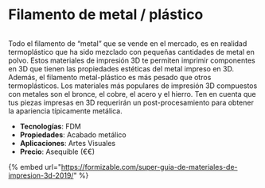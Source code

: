 # Filamento de metal / plástico

<figure><img src="https://formizable.com/wp-content/uploads/2019/01/colorfabb-copperfill-metal-filament-polished.jpg" alt=""><figcaption></figcaption></figure>

Todo el filamento de “metal” que se vende en el mercado, es en realidad termoplástico que ha sido mezclado con pequeñas cantidades de metal en polvo. Estos materiales de impresión 3D te permiten imprimir componentes en 3D que tienen las propiedades estéticas del metal impreso en 3D. Además, el filamento metal-plástico es más pesado que otros termoplásticos. Los materiales más populares de impresión 3D compuestos con metales son el bronce, el cobre, el acero y el hierro. Ten en cuenta que tus piezas impresas en 3D requerirán un post-procesamiento para obtener la apariencia típicamente metálica.

* **Tecnologías**: FDM
* **Propiedades**: Acabado metálico
* **Aplicaciones**: Artes Visuales
* **Precio**: Asequible (€€)

{% embed url="https://formizable.com/super-guia-de-materiales-de-impresion-3d-2019/" %}
